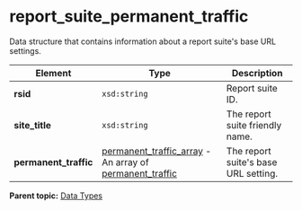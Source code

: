 # report_suite_permanent_traffic

Data structure that contains information about a report suite's base URL settings.

|Element|Type|Description|
|-------|----|-----------|
|**rsid** |`xsd:string` | Report suite ID. |
|**site_title** |`xsd:string` | The report suite friendly name. |
|**permanent_traffic** | [permanent_traffic_array](r_permanent_traffic_array.md#) - An array of [permanent_traffic](r_permanent_traffic.md#)  | The report suite's base URL setting. |

**Parent topic:** [Data Types](../data_types/c_datatypes.md)

